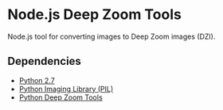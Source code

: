 # Node.js Deep Zoom Tools

Node.js tool for converting images to Deep Zoom images (DZI).

## Dependencies

-	[Python 2.7][Python]
-	[Python Imaging Library (PIL)][]
-	[Python Deep Zoom Tools][]


[Python]: http://python.org/
[Python Imaging Library (PIL)]: http://www.pythonware.com/products/pil/
[Python Deep Zoom Tools]: https://github.com/openzoom/deepzoom.py
